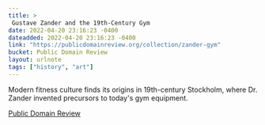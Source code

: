 ```yaml
---
title: > 
 Gustave Zander and the 19th-Century Gym
date: 2022-04-20 23:16:23 -0400
dateadded: 2022-04-20 23:16:23 -0400
link: "https://publicdomainreview.org/collection/zander-gym"
bucket: Public Domain Review
layout: urlnote
tags: ["history", "art"]
--- 
```

Modern fitness culture finds its origins in 19th-century Stockholm, where Dr. Zander invented precursors to today's gym equipment. 
 <!-- end excerpt --> 
<div class='bucket'><a class='internal-link' href='/buckets/public-domain-review'>Public Domain Review</a></div> 
